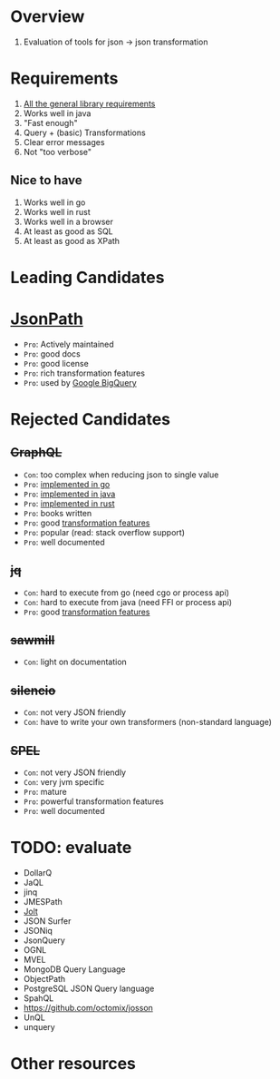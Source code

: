 # Overview

1. Evaluation of tools for json -> json transformation

# Requirements

1. [All the general library requirements](../general/libraries.md)
1. Works well in java
1. "Fast enough"
1. Query + (basic) Transformations
1. Clear error messages
1. Not "too verbose"

## Nice to have

1. Works well in go
1. Works well in rust
1. Works well in a browser
1. At least as good as SQL
1. At least as good as XPath

# Leading Candidates

# [JsonPath](https://github.com/json-path/JsonPath)

- `Pro`: Actively maintained
- `Pro`: good docs
- `Pro`: good license
- `Pro`: rich transformation features
- `Pro`: used by [Google BigQuery](https://cloud.google.com/bigquery/docs/reference/standard-sql/json_functions#JSONPath_format)

# Rejected Candidates

## ~~GraphQL~~

- `Con`: too complex when reducing json to single value
- `Pro`: [implemented in go](https://graphql.org/code/#go)
- `Pro`: [implemented in java](https://github.com/graphql-java/graphql-java)
- `Pro`: [implemented in rust](https://graphql.org/code/#rust)
- `Pro`: books written
- `Pro`: good [transformation features](https://graphql.org/learn/queries/)
- `Pro`: popular (read: stack overflow support)
- `Pro`: well documented

## ~~jq~~

- `Con`: hard to execute from go (need cgo or process api)
- `Con`: hard to execute from java (need FFI or process api)
- `Pro`: good [transformation features](https://stedolan.github.io/jq/manual/#Builtinoperatorsandfunctions)

## ~~sawmill~~

- `Con`: light on documentation

## ~~silencio~~

- `Con`: not very JSON friendly
- `Con`: have to write your own transformers (non-standard language)

## ~~SPEL~~

- `Con`: not very JSON friendly
- `Con`: very jvm specific
- `Pro`: mature
- `Pro`: powerful transformation features
- `Pro`: well documented

# TODO: evaluate

- DollarQ
- JaQL
- jinq
- JMESPath
- [Jolt](https://github.com/bazaarvoice/jolt)
- JSON Surfer
- JSONiq
- JsonQuery
- OGNL
- MVEL
- MongoDB Query Language
- ObjectPath
- PostgreSQL JSON Query language
- SpahQL
- https://github.com/octomix/josson
- UnQL
- unquery

# Other resources
